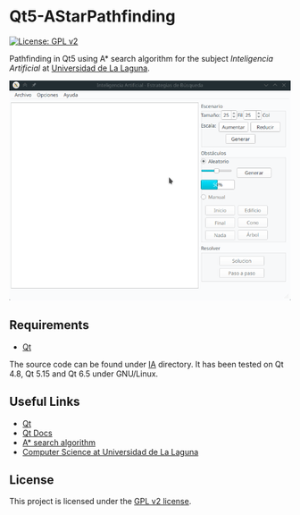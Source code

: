 # Qt5-AStarPathfinding

[![License: GPL v2](https://img.shields.io/badge/License-GPL_v2-blue.svg)](https://www.gnu.org/licenses/old-licenses/gpl-2.0.en.html)

Pathfinding in Qt5 using A* search algorithm for the subject *Inteligencia Artificial* at [Universidad de La Laguna](https://www.ull.es).

<img alt="Demo" src="img/demo.gif"/>

## Requirements

- [Qt](https://qt.io)

The source code can be found under [IA](IA/) directory. It has been tested on Qt 4.8, Qt 5.15 and Qt 6.5 under GNU/Linux.

## Useful Links

- [Qt](https://www.qt.io)
- [Qt Docs](https://doc.qt.io)
- [A* search algorithm](https://en.wikipedia.org/wiki/A*_search_algorithm)
- [Computer Science at Universidad de La Laguna](https://www.ull.es/grados/ingenieria-informatica)

## License

This project is licensed under the [GPL v2 license](LICENSE).

